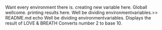 Want every environment there is.
creating new variable here.
Globall wellcome.
printing results here.
Well be dividing environmentvariables.>> README.md
echo Well be dividing environmentvariables.
Displays the result of LOVE & BREATH
Converts number 2 to base 10.
